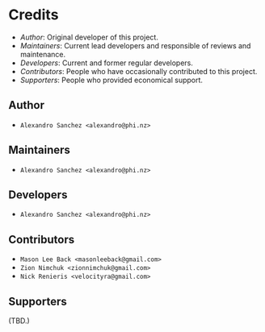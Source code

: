 # Credits

* _Author_: Original developer of this project.
* _Maintainers_: Current lead developers and responsible of reviews and maintenance.
* _Developers_: Current and former regular developers.
* _Contributors_: People who have occasionally contributed to this project.
* _Supporters_: People who provided economical support.

## Author

- `Alexandro Sanchez <alexandro@phi.nz>`

## Maintainers

- `Alexandro Sanchez <alexandro@phi.nz>`

## Developers

- `Alexandro Sanchez <alexandro@phi.nz>`

## Contributors

- `Mason Lee Back <masonleeback@gmail.com>`
- `Zion Nimchuk <zionnimchuk@gmail.com>`
- `Nick Renieris <velocityra@gmail.com>`

## Supporters

(TBD.)
